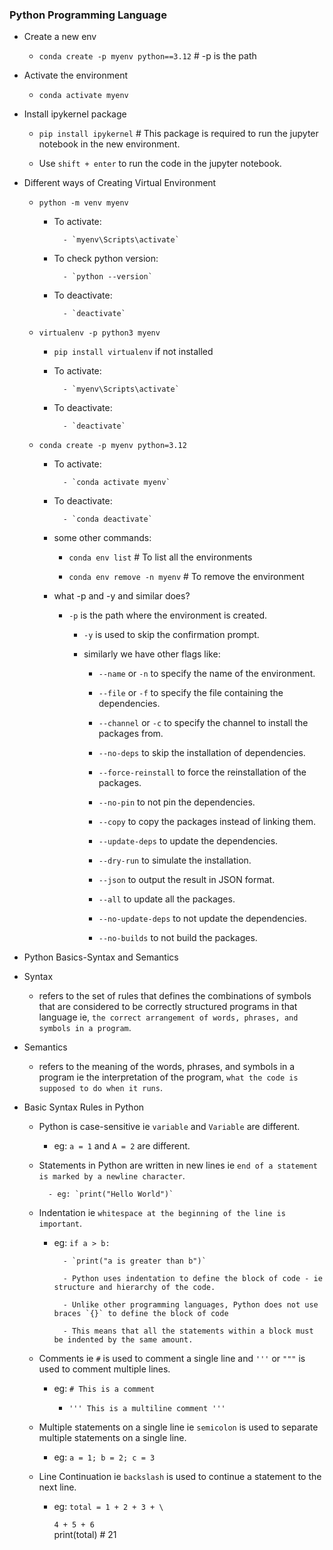 ### Python Programming Language

- Create a new env

    - `conda create -p myenv python==3.12` # -p is the path

- Activate the environment
    
    - `conda activate myenv`

- Install ipykernel package

    - `pip install ipykernel` # This package is required to run the jupyter notebook in the new environment.


    - Use  `shift + enter` to run the code in the jupyter notebook.

- Different ways of Creating Virtual Environment

    - `python -m venv myenv`

        - To activate:
                
                - `myenv\Scripts\activate`
        
        - To check python version:
                
                - `python --version`

        - To deactivate:
                
                - `deactivate`
        

    - `virtualenv -p python3 myenv`

        - `pip install virtualenv` if not installed

        - To activate:
                
                - `myenv\Scripts\activate`
        
        - To deactivate:
                
                - `deactivate`

    - `conda create -p myenv python=3.12`

        - To activate:
                
                - `conda activate myenv`
        
        - To deactivate:
                
                - `conda deactivate`

        - some other commands:
                
            - `conda env list` # To list all the environments
            
            - `conda env remove -n myenv` # To remove the environment

        - what -p and -y and similar does?

          - `-p` is the path where the environment is created.

            - `-y` is used to skip the confirmation prompt.

            - similarly we have other flags like: 

                - `--name` or `-n` to specify the name of the environment.

                - `--file` or `-f` to specify the file containing the dependencies.

                - `--channel` or `-c` to specify the channel to install the packages from.

                - `--no-deps` to skip the installation of dependencies.

                - `--force-reinstall` to force the reinstallation of the packages.

                - `--no-pin` to not pin the dependencies.

                - `--copy` to copy the packages instead of linking them.

                - `--update-deps` to update the dependencies.

                - `--dry-run` to simulate the installation.

                - `--json` to output the result in JSON format.

                - `--all` to update all the packages.

                - `--no-update-deps` to not update the dependencies.

                - `--no-builds` to not build the packages.

- Python Basics-Syntax and Semantics

- Syntax

    - refers to the set of rules that defines the combinations of symbols that are considered to be correctly structured programs in that language ie, `the correct arrangement of words, phrases, and symbols in a program`.

- Semantics

    - refers to the meaning of the words, phrases, and symbols in a program ie the interpretation of the program, `what the code is supposed to do when it runs`.

- Basic Syntax Rules in Python

    - Python is case-sensitive ie `variable` and `Variable` are different.

        - eg: `a = 1` and `A = 2` are different.

    - Statements in Python are written in new lines ie `end of a statement is marked by a newline character`.
    
            - eg: `print("Hello World")`

    - Indentation ie `whitespace at the beginning of the line is important`.

        - eg: `if a > b:`

                - `print("a is greater than b")`
                 
                - Python uses indentation to define the block of code - ie structure and hierarchy of the code.

                - Unlike other programming languages, Python does not use braces `{}` to define the block of code

                - This means that all the statements within a block must be indented by the same amount.

    - Comments ie `#` is used to comment a single line and `'''` or `"""` is used to comment multiple lines.

        - eg: `# This is a comment`
            
            - `''' This is a multiline comment '''`

    - Multiple statements on a single line ie `semicolon` is used to separate multiple statements on a single line.

        - eg: `a = 1; b = 2; c = 3`

    - Line Continuation ie `backslash` is used to continue a statement to the next line.

        - eg: `total = 1 + 2 + 3 + \`
                
            `4 + 5 + 6`   
            print(total) # 21

    



    